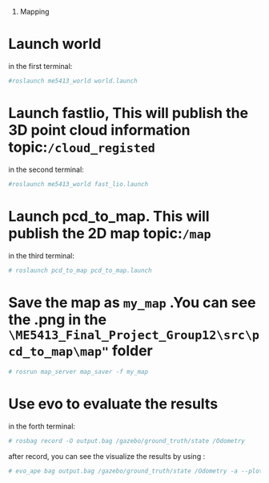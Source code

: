 1. Mapping


# Launch world
in the first terminal:
```bash
#roslaunch me5413_world world.launch
```

# Launch fastlio, This will publish the 3D point cloud information topic:`/cloud_registed `
in the second terminal:
```bash
#roslaunch me5413_world fast_lio.launch
```

# Launch pcd_to_map. This will publish the 2D map topic:`/map` 
in the third terminal:
```bash
# roslaunch pcd_to_map pcd_to_map.launch
```

# Save the map as `my_map` .You can see the .png in the `\ME5413_Final_Project_Group12\src\pcd_to_map\map"` folder
```bash
# rosrun map_server map_saver -f my_map
```

# Use evo to evaluate the results
in the forth terminal:
```bash
# rosbag record -O output.bag /gazebo/ground_truth/state /Odometry
```
after record, you can see the visualize the results by using :
```bash
# evo_ape bag output.bag /gazebo/ground_truth/state /Odometry -a --plot
```